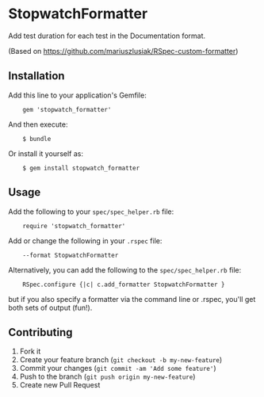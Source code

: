 # StopwatchFormatter

Add test duration for each test in the Documentation format.

(Based on https://github.com/mariuszlusiak/RSpec-custom-formatter)

## Installation

Add this line to your application's Gemfile:

        gem 'stopwatch_formatter'

And then execute:

        $ bundle

Or install it yourself as:

        $ gem install stopwatch_formatter

## Usage

Add the following to your `spec/spec_helper.rb` file:

        require 'stopwatch_formatter'

Add or change the following in your `.rspec` file:

        --format StopwatchFormatter

Alternatively, you can add the following to the `spec/spec_helper.rb`
file:

        RSpec.configure {|c| c.add_formatter StopwatchFormatter }

but if you also specify a formatter via the command line or .rspec,
you'll get both sets of output (fun!).

## Contributing

1. Fork it
2. Create your feature branch (`git checkout -b my-new-feature`)
3. Commit your changes (`git commit -am 'Add some feature'`)
4. Push to the branch (`git push origin my-new-feature`)
5. Create new Pull Request
